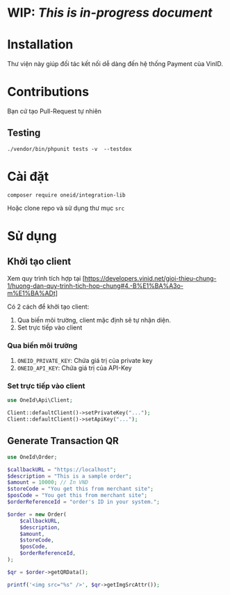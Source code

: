 # WIP: _This is in-progress document_

# Installation
Thư viện này giúp đối tác kết nối dễ dàng đến hệ thống Payment của VinID.

# Contributions

Bạn cứ tạo Pull-Request tự nhiên

## Testing
```
./vendor/bin/phpunit tests -v  --testdox
```

# Cài đặt

```
composer require oneid/integration-lib
```

Hoặc clone repo và sử dụng thư mục `src`

# Sử dụng

## Khởi tạo client

Xem quy trình tích hợp tại [https://developers.vinid.net/gioi-thieu-chung-1/huong-dan-quy-trinh-tich-hop-chung#4.-B%E1%BA%A3o-m%E1%BA%ADt] 

Có 2 cách để khởi tạo client:

1. Qua biến môi trường, client mặc định sẽ tự nhận diện.
2. Set trực tiếp vào client

### Qua biến môi trường

1. `ONEID_PRIVATE_KEY`: Chứa giá trị của private key
2. `ONEID_API_KEY`: Chứa giá trị của API-Key

### Set trực tiếp vào client

```php
use OneId\Api\Client;

Client::defaultClient()->setPrivateKey("...");
Client::defaultClient()->setApiKey("...");
```

## Generate Transaction QR

```php
use OneId\Order;

$callbackURL = "https://localhost";
$description = "This is a sample order";
$amount = 10000; // In VND
$storeCode = "You get this from merchant site";
$posCode = "You get this from merchant site";
$orderReferenceId = "order's ID in your system.";

$order = new Order(
    $callbackURL,
    $description,
    $amount,
    $storeCode,
    $posCode,
    $orderReferenceId,
);

$qr = $order->getQRData();

printf('<img src="%s" />', $qr->getImgSrcAttr());
```